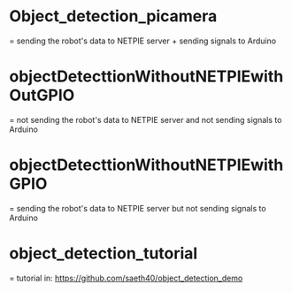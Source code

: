 # Object_detection_picamera

= sending the robot's data to NETPIE server + sending signals to Arduino


# objectDetecttionWithoutNETPIEwithOutGPIO

= not sending the robot's data to NETPIE server and not sending signals to Arduino


# objectDetecttionWithoutNETPIEwithGPIO

= sending the robot's data to NETPIE server but not sending signals to Arduino


# object_detection_tutorial

= tutorial in: https://github.com/saeth40/object_detection_demo
